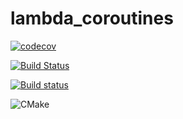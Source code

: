 # lambda_coroutines

[![codecov](https://codecov.io/gh/lefticus/lambda_coroutines/branch/master/graph/badge.svg)](https://codecov.io/gh/lefticus/lambda_coroutines)

[![Build Status](https://travis-ci.org/lefticus/lambda_coroutines.svg?branch=master)](https://travis-ci.org/lefticus/lambda_coroutines)

[![Build status](https://ci.appveyor.com/api/projects/status/ro4lbfoa7n0sy74c/branch/master?svg=true)](https://ci.appveyor.com/project/lefticus/cpp-starter-project/branch/master)

![CMake](https://github.com/lefticus/lambda_coroutines/workflows/CMake/badge.svg)



